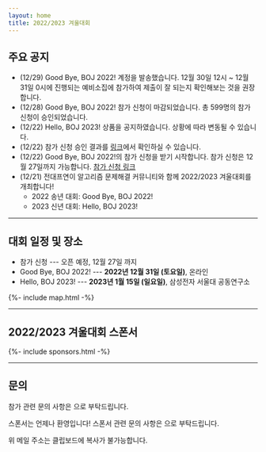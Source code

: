 ```yaml
---
layout: home
title: 2022/2023 겨울대회
---
```


## 주요 공지

- (12/29) Good Bye, BOJ 2022! 계정을 발송했습니다. 12월 30일 12시 ~ 12월 31일 0시에 진행되는 예비소집에 참가하여 제출이 잘 되는지 확인해보는 것을 권장합니다.
- (12/28) Good Bye, BOJ 2022! 참가 신청이 마감되었습니다. 총 599명의 참가 신청이 승인되었습니다.
- (12/22) Hello, BOJ 2023! 상품을 공지하였습니다. 상황에 따라 변동될 수 있습니다.
- (12/22) 참가 신청 승인 결과를 [링크](https://docs.google.com/spreadsheets/d/1sr-Y_ABoqTEObzBwQ6XGkp9CFPCMYafrk4xnTBK6LqQ/)에서 확인하실 수 있습니다.
- (12/22) Good Bye, BOJ 2022!의 참가 신청을 받기 시작합니다. 참가 신청은 12월 27일까지 가능합니다. [참가 신청 링크](https://forms.gle/qCp7PAufAKbRMnBA8)
- (12/21) 전대프연이 알고리즘 문제해결 커뮤니티와 함께 2022/2023 겨울대회를 개최합니다!
  - 2022 송년 대회: Good Bye, BOJ 2022!
  - 2023 신년 대회: Hello, BOJ 2023!

---

## 대회 일정 및 장소

- 참가 신청 --- 오픈 예정, 12월 27일 까지
- Good Bye, BOJ 2022! --- **2022년 12월 31일 (토요일)**, 온라인
- Hello, BOJ 2023! --- **2023년 1월 15일 (일요일)**, 삼성전자 서울대 공동연구소

{%- include map.html -%}

---

## 2022/2023 겨울대회 스폰서

<div class="sponsors-grid">
  {%- include sponsors.html -%}
</div>

---

## 문의

참가 관련 문의 사항은 <a href="#" class="mail-address" data-name="contact" data-domain="ucpc" data-tld="me" onclick="window.location.href = 'mailto:' + this.dataset.name + '@' + this.dataset.domain + '.' + this.dataset.tld"></a>으로 부탁드립니다.

스폰서는 언제나 환영입니다! 스폰서 관련 문의 사항은 <a href="#" class="mail-address" data-name="sponsor" data-domain="ucpc" data-tld="me" onclick="window.location.href = 'mailto:' + this.dataset.name + '@' + this.dataset.domain + '.' + this.dataset.tld"></a>으로 부탁드립니다.

위 메일 주소는 클립보드에 복사가 불가능합니다.
